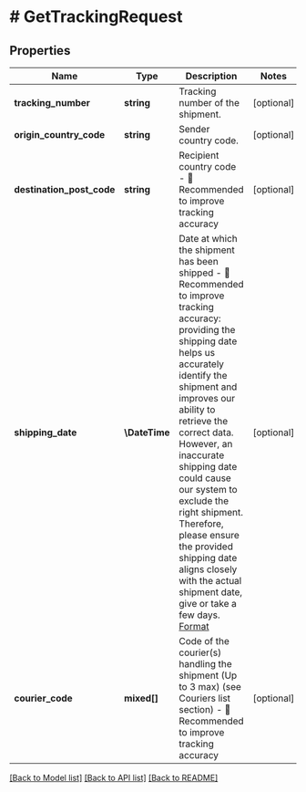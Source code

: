 # # GetTrackingRequest

## Properties

Name | Type | Description | Notes
------------ | ------------- | ------------- | -------------
**tracking_number** | **string** | Tracking number of the shipment. | [optional]
**origin_country_code** | **string** | Sender country code. | [optional]
**destination_post_code** | **string** | Recipient country code - 📌 Recommended to improve tracking accuracy | [optional]
**shipping_date** | **\DateTime** | Date at which the shipment has been shipped  - 📌 Recommended to improve tracking accuracy: providing the shipping date helps us accurately identify the shipment and improves our ability to retrieve the correct data. However, an inaccurate shipping date could cause our system to exclude the right shipment. Therefore, please ensure the provided shipping date aligns closely with the actual shipment date, give or take a few days. [Format](http://docs.ship24.com/data-format#logistics-date-and-time) | [optional]
**courier_code** | **mixed[]** | Code of the courier(s) handling the shipment (Up to 3 max) (see Couriers list section)  - 📌 Recommended to improve tracking accuracy | [optional]

[[Back to Model list]](../../README.md#models) [[Back to API list]](../../README.md#endpoints) [[Back to README]](../../README.md)
